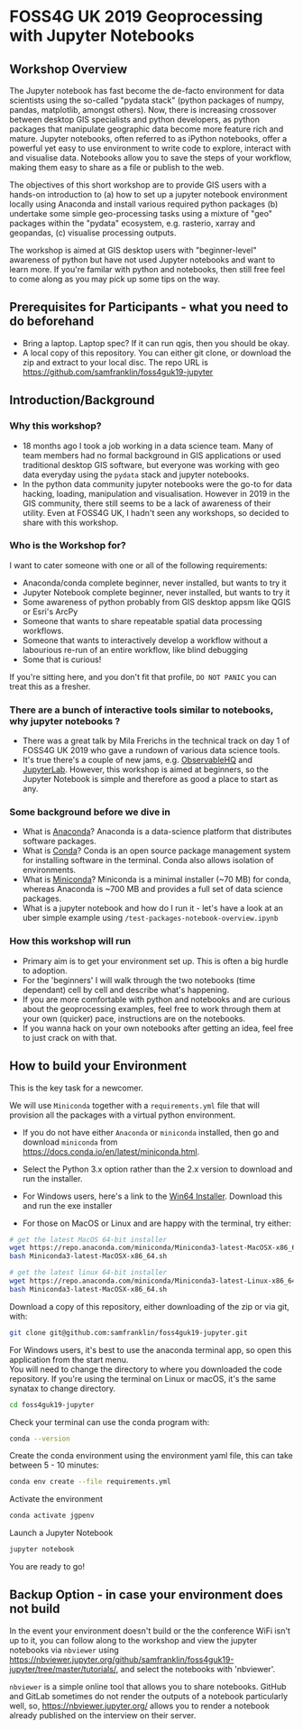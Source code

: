 # FOSS4G UK 2019 Geoprocessing with Jupyter Notebooks

## Workshop Overview

The Jupyter notebook has fast become the de-facto environment for data scientists using the so-called "pydata stack" (python packages of numpy, pandas, matplotlib, amongst others). Now, there is increasing crossover between desktop GIS specialists and python developers, as python packages that manipulate geographic data become more feature rich and mature. Jupyter notebooks, often referred to as iPython notebooks, offer a powerful yet easy to use environment to write code to explore, interact with and visualise data. Notebooks allow you to save the steps of your workflow, making them easy to share as a file or publish to the web.

The objectives of this short workshop are to provide GIS users with a hands-on introduction to (a) how to set up a jupyter notebook environment locally using Anaconda and install various required python packages (b) undertake some simple geo-processing tasks using a mixture of "geo" packages within the "pydata" ecosystem, e.g. rasterio, xarray and geopandas, (c) visualise processing outputs.

The workshop is aimed at GIS desktop users with "beginner-level" awareness of python but have not used Jupyter notebooks and want to learn more. If you're familar with python and notebooks, then still free feel to come along as you may pick up some tips on the way.

## Prerequisites for Participants - what you need to do beforehand

* Bring a laptop. Laptop spec? If it can run qgis, then you should be okay.
* A local copy of this repository. You can either git clone, or download the zip and extract to your local disc. The repo URL is https://github.com/samfranklin/foss4guk19-jupyter
 
## Introduction/Background

### Why this workshop? 

* 18 months ago I took a job working in a data science team. Many of team members had no formal background in GIS applications or used traditional desktop GIS software, but everyone was working with geo data everyday using the `pydata` stack and jupyter notebooks.
* In the python data community jupyter notebooks were the go-to for data hacking, loading, manipulation and visualisation. However in 2019 in the GIS community, there still seems to be a lack of awareness of their utility. Even at FOSS4G UK, I hadn't seen any workshops, so decided to share with this workshop.

### Who is the Workshop for?

I want to cater someone with one or all of the following requirements:

* Anaconda/conda complete beginner, never installed, but wants to try it
* Jupyter Notebook complete beginner, never installed, but wants to try it
* Some awareness of python probably from GIS desktop appsm like QGIS or Esri's ArcPy
* Someone that wants to share repeatable spatial data processing workflows.
* Someone that wants to interactively develop a workflow without a labourious re-run of an entire workflow, like blind debugging
* Some that is curious!

If you're sitting here, and you don't fit that profile, `DO NOT PANIC` you can treat this as a fresher.

### There are a bunch of interactive tools similar to notebooks, why jupyter notebooks ?

* There was a great talk by Mila Frerichs in the technical track on day 1 of FOSS4G UK 2019 who gave a rundown of various data science tools.
* It's true there's a couple of new jams, e.g. [ObservableHQ](https://observablehq.com/) and [JupyterLab](https://jupyter.org/try). However, this workshop is aimed at beginners, so the Jupyter Notebook is simple and therefore as good a place to start as any.

### Some background before we dive in

* What is [Anaconda](https://anaconda.org/about)? Anaconda is a data-science platform that distributes software packages.
* What is [Conda](https://conda.io/en/latest/)? Conda is an open source package management system for installing software in the terminal. Conda also allows isolation of environments.
* What is [Miniconda](https://docs.conda.io/en/latest/miniconda.html)? Miniconda is a minimal installer (~70 MB) for conda, whereas Anaconda is ~700 MB and provides a full set of data science packages.
* What is a jupyter notebook and how do I run it - let's have a look at an uber simple example using `/test-packages-notebook-overview.ipynb`

### How this workshop will run

* Primary aim is to get your environment set up. This is often a big hurdle to adoption.
* For the 'beginners' I will walk through the two notebooks (time dependant) cell by cell and describe what's happening.
* If you are more comfortable with python and notebooks and are curious about the geoprocessing examples, feel free to work through them at your own (quicker) pace, instructions are on the notebooks.
* If you wanna hack on your own notebooks after getting an idea, feel free to just crack on with that.

## How to build your Environment

This is the key task for a newcomer.

We will use `Miniconda` together with a `requirements.yml` file that will provision all the packages with a virtual python environment.

* If you do not have either `Anaconda` or `miniconda` installed, then go and download `miniconda` from https://docs.conda.io/en/latest/miniconda.html.
* Select the Python 3.x option rather than the 2.x version to download and run the installer.


* For Windows users, here's a link to the [Win64 Installer](https://repo.anaconda.com/miniconda/Miniconda3-latest-Windows-x86_64.exe). Download this and run the exe installer

* For those on MacOS or Linux and are happy with the terminal, try either:

```bash
# get the latest MacOS 64-bit installer
wget https://repo.anaconda.com/miniconda/Miniconda3-latest-MacOSX-x86_64.sh
bash Miniconda3-latest-MacOSX-x86_64.sh
```

```bash
# get the latest linux 64-bit installer
wget https://repo.anaconda.com/miniconda/Miniconda3-latest-Linux-x86_64.sh
bash Miniconda3-latest-MacOSX-x86_64.sh
```

Download a copy of this repository, either downloading of the zip or via git, with:

```bash
git clone git@github.com:samfranklin/foss4guk19-jupyter.git
```

For Windows users, it's best to use the anaconda terminal app, so open this application from the start menu.  
You will need to change the directory to where you downloaded the code repository. If you're using the terminal on Linux or macOS, it's the same synatax to change directory.

```bash
cd foss4guk19-jupyter
```

Check your terminal can use the conda program with:

```bash
conda --version
```

Create the conda environment using the environment yaml file, this can take between 5 - 10 minutes:

```bash
conda env create --file requirements.yml
```

Activate the environment

```bash
conda activate jgpenv
```

Launch a Jupyter Notebook

```bash
jupyter notebook
```

You are ready to go!


## Backup Option - in case your environment does not build

In the event your environment doesn't build or the the conference WiFi isn't up to it, you can follow along to the workshop and view the jupyter notebooks via `nbviewer` using https://nbviewer.jupyter.org/github/samfranklin/foss4guk19-jupyter/tree/master/tutorials/, and select the notebooks with 'nbviewer'.

`nbviewer` is a simple online tool that allows you to share notebooks. GitHub and GitLab sometimes do not render the outputs of a notebook particularly well, so, https://nbviewer.jupyter.org/ allows you to render a notebook already published on the interview on their server.